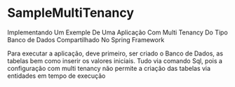 # SampleMultiTenancy
Implementando Um Exemple De Uma Aplicação Com Multi Tenancy Do Tipo Banco de Dados Compartilhado No Spring Framework

Para executar a aplicação, deve primeiro, ser criado o Banco de Dados, as tabelas bem como inserir os valores iniciais. Tudo via comando Sql, pois a configuração com multi tenancy não permite a criação das tabelas via entidades em tempo de execução